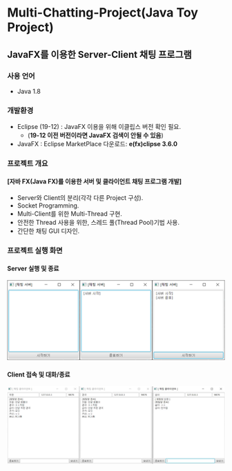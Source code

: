 # Multi-Chatting-Project(Java Toy Project)

## JavaFX를 이용한 Server-Client 채팅 프로그램


### 사용 언어
- Java 1.8
### 개발환경 
- Eclipse (19-12) : JavaFX 이용을 위해 이클립스 버전 확인 필요.
	- (**19-12 이전 버전이라면 JavaFX 검색이 안될 수 있음**)
- JavaFX : Eclipse MarketPlace 다운로드: **e(fx)clipse 3.6.0**

### 프로젝트 개요 
#### [자바 FX(Java FX)를 이용한 서버 및 클라이언트 채팅 프로그램 개발]

- Server와 Client의 분리(각각 다른 Project 구성).
- Socket Programming.
- Multi-Client를 위한 Multi-Thread 구현.
- 안전한 Thread 사용을 위한, 스레드 풀(Thread Pool)기법 사용.
- 간단한 채팅 GUI 디자인.

### 프로젝트 실행 화면
#### Server 실행 및 종료 
![ChatServer](https://github.com/PhilipBox/Multi-Chatting-Project/blob/develop/ChatServer/server.png)
#### Client 접속 및 대화/종료
![ClientServer](https://github.com/PhilipBox/Multi-Chatting-Project/blob/develop/ChatClient/client.png)
